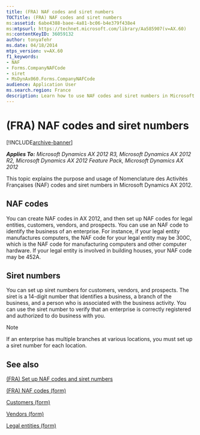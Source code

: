 ```yaml
---
title: (FRA) NAF codes and siret numbers
TOCTitle: (FRA) NAF codes and siret numbers
ms:assetid: 6abe4388-baee-4a81-bc06-b4e379f438e4
ms:mtpsurl: https://technet.microsoft.com/library/Aa585907(v=AX.60)
ms:contentKeyID: 36059132
author: tonyafehr
ms.date: 04/18/2014
mtps_version: v=AX.60
f1_keywords:
- NAF
- Forms.CompanyNAFCode
- siret
- MsDynAx060.Forms.CompanyNAFCode
audience: Application User
ms.search.region: France
description: Learn how to use NAF codes and siret numbers in Microsoft Dynamics AX 2012 for identifying businesses and verifying registrations.
---
```


# (FRA) NAF codes and siret numbers 


[!INCLUDE[archive-banner](includes/archive-banner.md)]


_**Applies To:** Microsoft Dynamics AX 2012 R3, Microsoft Dynamics AX 2012 R2, Microsoft Dynamics AX 2012 Feature Pack, Microsoft Dynamics AX 2012_

This topic explains the purpose and usage of Nomenclature des Activités Françaises (NAF) codes and siret numbers in Microsoft Dynamics AX 2012.

## NAF codes

You can create NAF codes in AX 2012, and then set up NAF codes for legal entities, customers, vendors, and prospects. You can use an NAF code to identify the business of an enterprise. For instance, if your legal entity manufactures computers, the NAF code for your legal entity may be 300C, which is the NAF code for manufacturing computers and other computer hardware. If your legal entity is involved in building houses, your NAF code may be 452A.

## Siret numbers

You can set up siret numbers for customers, vendors, and prospects. The siret is a 14-digit number that identifies a business, a branch of the business, and a person who is associated with the business activity. You can use the siret number to verify that an enterprise is correctly registered and authorized to do business with you.


> [!NOTE]
> <P>If an enterprise has multiple branches at various locations, you must set up a siret number for each location.</P>



## See also

[(FRA) Set up NAF codes and siret numbers](fra-set-up-naf-codes-and-siret-numbers.md)

[(FRA) NAF codes (form)](https://technet.microsoft.com/library/hh227617\(v=ax.60\))

[Customers (form)](https://technet.microsoft.com/library/aa590606\(v=ax.60\))

[Vendors (form)](https://technet.microsoft.com/library/aa592162\(v=ax.60\))

[Legal entities (form)](https://technet.microsoft.com/library/hh242860\(v=ax.60\))

  


